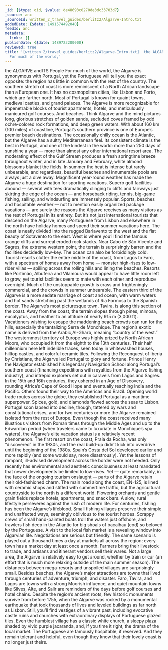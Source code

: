 ```yaml
---
_id: {$type: oid, $value: de48693c0270de3dc33703d7}
_source: anc
_sourceId: written_2_travel_guides/berlitz2/Algarve-Intro.txt
addedDate: {$date: 1491574492040}
feedId: anc
metadata:
  links: []
publishDate: {$date: 1489723200000}
reviewed: true
title: '[written_2/travel_guides/berlitz2/Algarve-Intro.txt]  the ALGARVE andITS People
  For much of the world,'
---
```





the <geo  id='2271989'>ALGARVE</geo> andITS People
For much of the world, the <geo  id='2271989'>Algarve</geo> is synonymous with <geo  id='2264397'>Portugal</geo>, yet the Portuguese will tell you the exact opposite: the region has little in common with the rest of the country. The southern stretch of coast is more reminiscent of a North African landscape than a European one. It has no cosmopolitan cities, like <geo  id='2267057'>Lisbon</geo> and Porto, which are farther north. Most of <geo  id='2264397'>Portugal</geo> is known for quaint towns, medieval castles, and grand palaces. The <geo  id='2271989'>Algarve</geo> is more recognizable for impenetrable blocks of tourist apartments, hotels, and meticulously manicured golf courses.
And beaches. Think <geo  id='2271989'>Algarve</geo> and the mind pictures long, glorious stretches of golden sands, secluded coves framed by odd ochre-colored rock formations, and deep green waters. With about 160 km (100 miles) of coastline, <geo  id='2264397'>Portugal</geo>’s southern province is one of Europe’s premier beach destinations. The occasionally chilly ocean is the Atlantic, but the <geo  id='2271989'>Algarve</geo> has a sultry Mediterranean feel.
Its consistent climate is the best in <geo  id='2264397'>Portugal</geo>, and one of the kindest in the world: more than 250 days of sunshine a year — more than almost any other international resort area. The moderating effect of the Gulf Stream produces a fresh springtime breeze throughout winter, and in late January and February, white almond blossoms blanket the fields. In summer the heat is intense but rarely unbearable, and regardless, beautiful beaches and innumerable pools are always just a dive away.
Magnificent year-round weather has made the <geo  id='2271989'>Algarve</geo> a huge destination for sporting vacations. Superb golf facilities abound — several with tees dramatically clinging to cliffs and fairways just skirting the edge of the ocean — and horseback riding, tennis, big-game fishing, sailing, and windsurfing are immensely popular.
Sports, beaches and hospitable weather — not to mention easily organized package vacations — are surely the reasons the <geo  id='2271989'>Algarve</geo> receives as many visitors as the rest of <geo  id='2264397'>Portugal</geo> in its entirety. But it’s not just international tourists that descend on the <geo  id='2271989'>Algarve</geo>; many Portuguese from <geo  id='2267057'>Lisbon</geo> and elsewhere in the north have holiday homes and spend their summer vacations here.
The coast is neatly divided into the rugged Barlavento to the west and the flat beauty of Sotavento to the east. West is where you’ll find the famous orange cliffs and surreal eroded rock stacks. Near Cabo de <geo  id='3448136'>São Vicente</geo> and Sagres, the extreme western point, the terrain is surprisingly barren and the facilities decidedly low-key. The ocean can also be forbiddingly cold.
Tourist resorts clutter the entire middle of the coast, from <geo  id='2332459'>Lagos</geo> to Faro, with a spectrum of homes away from home — monster high-rises to low-rider villas — spilling across the rolling hills and lining the beaches. Resorts like Portimão, <geo  id='2272222'>Albufeira</geo> and Vilamoura would appear to have little room left to grow, yet tourist facilities seem to mate with each other and reproduce overnight. Much of the unstoppable growth is crass and frighteningly commercial, and the crowds in summer unbearable.
The eastern third of the <geo  id='2271989'>Algarve</geo> is a more sedate marriage of coast and ocean, with warm waters and hot sands stretching past the wetlands of Ria <geo  id='1668284'>Formosa</geo> to the Spanish border. The <geo  id='2271989'>Algarve</geo>’s most picturesque town, Tavira, is along this section of the coast.
Away from the coast, the terrain slopes through pines, mimosa, eucalyptus, and heather to an altitude of nearly 915 m (3,000 ft). Vacationers wishing to escape the maddening beach crowds can run for the hills, especially the tantalizing Serra de Monchique.
The region’s exotic name is derived from the Arabic,Al-Gharb, meaning “country of the west.” The westernmost territory of Europe was highly prized by North African Moors, who occupied it from the eighth to the 13th centuries. Their half millennium here left indelible traces, seen today in whitewashed houses, hilltop castles, and colorful ceramic tiles.
Following the Reconquest of Iberia by Christians, the <geo  id='2271989'>Algarve</geo> led <geo  id='2264397'>Portugal</geo> to glory and fortune. Prince Henry the Navigator established his legendary Navigation School along <geo  id='2264397'>Portugal</geo>’s southern coast (financing expeditions with royalties from the <geo  id='2271989'>Algarve</geo> fishing industry), and intrepid explorers set out in caravels from <geo  id='2332459'>Lagos</geo> and Sagres. In the 15th and 16th centuries, they ushered in an Age of Discovery, rounding <geo  id='6255146'>Africa</geo>’s Cape of Good Hope and eventually reaching <geo  id='1269750'>India</geo> and the Pacific. Others found their way to the Americas and <geo  id='3469034'>Brazil</geo>. Opening world trade routes across the globe, they established <geo  id='2264397'>Portugal</geo> as a maritime superpower. Spices, gold, and diamonds flowed across the seas to <geo  id='2267057'>Lisbon</geo>.
<geo  id='2264397'>Portugal</geo> soon lapsed into decline, though, tattered by wars and constitutional crises, and for two centuries or more the <geo  id='2271989'>Algarve</geo> remained isolated from the rest of Europe. Even though the coast received many illustrious visitors from Roman times through the Middle Ages and up to the Edwardian period (when travelers came to luxuriate in Monchique’s spa waters), the <geo  id='2271989'>Algarve</geo>’s elite vacation status is a relatively recent phenomenon. The first resort on the coast, Praia da Rocha, was only “discovered” in the 1930s, and the real build-up didn’t kick into overdrive until the beginning of the 1980s.
<geo  id='2510769'>Spain</geo>’s Costa del Sol developed earlier and more rapidly (and some would say, more disastrously). Yet the lessons of rampant, ill-advised development across the border were not heeded. Only recently has environmental and aesthetic consciousness at least mandated that newer developments be limited to low-rises.
Yet — quite remarkably, in the face of the ongoing tourism onslaught — parts of the <geo  id='2271989'>Algarve</geo> retain their old-fashioned charm. The main road along the coast, EN-125, is lined with ceramic shops and stifled with summertime traffic, but the agricultural countryside to the north is a different world. Flowering orchards and gentle grain fields replace hotels, apartments, and snack bars. A slow, rural lifestyle perseveres against the rush of modern life.
For centuries, fishing has been the <geo  id='2271989'>Algarve</geo>’s lifeblood. Small fishing villages preserve their simple and unaffected ways, seemingly oblivious to the tourist hordes. Scrappy crews of small hand-painted boats troll the waters just offshore, and trawlers fish deep in the Atlantic for big shoals of bacalhau (cod) so beloved by the Portuguese.
A visit to the local fish market is a revealing window into Algarvian life. Negotiations are serious but friendly. The same scenario is played out a thousand times a day at markets all across the region; every town has a market day at least once a month. Farmers bring their livestock to trade, and artisans and itinerant vendors sell their wares.
Not a large area, the <geo  id='2271989'>Algarve</geo> is relatively easy to get around, whether by train or car (an effort that is much more relaxing outside of the main summer season). The distances between mega-resorts and unspoiled villages are surprisingly small.
Besides beaches, the <geo  id='2271989'>Algarve</geo>’s major attractions are towns that lived through centuries of adventure, triumph, and disaster. Faro, Tavira, and <geo  id='2332459'>Lagos</geo> are towns with a strong Moorish influence, and quiet mountain towns like Silves, Alte, and Salir are reminders of the days before golf courses and hotel chains.
Despite the region’s ancient roots, few historic monuments survive from before 1755, when the <geo  id='2271989'>Algarve</geo> was rocked by a monumental earthquake that took thousands of lives and leveled buildings as far north as <geo  id='2267057'>Lisbon</geo>. Still, you’ll find vestiges of a vibrant past, including evocative castle ruins and churches with extraordinary displays of Portuguese glazed tiles. Even the humblest village has a classic white church, a sleepy plaza shaded by vivid purple jacaranda, and, if you time it right, the drama of the local market.
<ignore  id='undefined'>The Portuguese are famously hospitable, if reserved. And they remain tolerant and helpful, even though they know that their lovely coast is no</ignore> longer just theirs.




